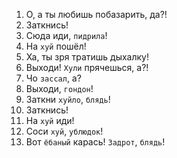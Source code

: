 1. О, а ты любишь побазарить, да?!
2. Заткнись!
3. Сюда иди, `пидрила`!
4. На `хуй` пошёл!
5. Ха, ты зря тратишь дыхалку!
6. Выходи! `Хули` прячешься, а?!
7. Чо `зассал`, а?
8. Выходи, `гондон`!
9. Заткни `хуйло`, `блядь`!
10. Заткнись!
11. На `хуй` иди!
12. Соси `хуй`, `ублюдок`!
13. Вот `ёбаный` карась! `Задрот`, `блядь`!